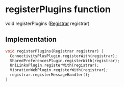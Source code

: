 


# registerPlugins function










void registerPlugins
([Registrar](https://api.flutter.dev/flutter/flutter_web_plugins/Registrar-class.html) registrar)








## Implementation

```dart
void registerPlugins(Registrar registrar) {
  ConnectivityPlusPlugin.registerWith(registrar);
  SharedPreferencesPlugin.registerWith(registrar);
  UniLinksPlugin.registerWith(registrar);
  VibrationWebPlugin.registerWith(registrar);
  registrar.registerMessageHandler();
}
```







